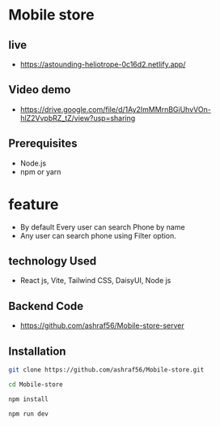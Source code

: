 # Mobile store

## live
- https://astounding-heliotrope-0c16d2.netlify.app/

## Video demo
- https://drive.google.com/file/d/1Ay2ImMMrnBGiUhvVOn-hlZ2VvpbRZ_tZ/view?usp=sharing

## Prerequisites
- Node.js 
- npm or yarn


# feature
- By default Every user can  search Phone by name
- Any  user can search phone using Filter option. 


## technology Used
- React js, Vite, Tailwind CSS, DaisyUI, Node js


## Backend Code 
- https://github.com/ashraf56/Mobile-store-server


## Installation

   ```bash
   git clone https://github.com/ashraf56/Mobile-store.git 

   cd Mobile-store

   npm install   

   npm run dev    



